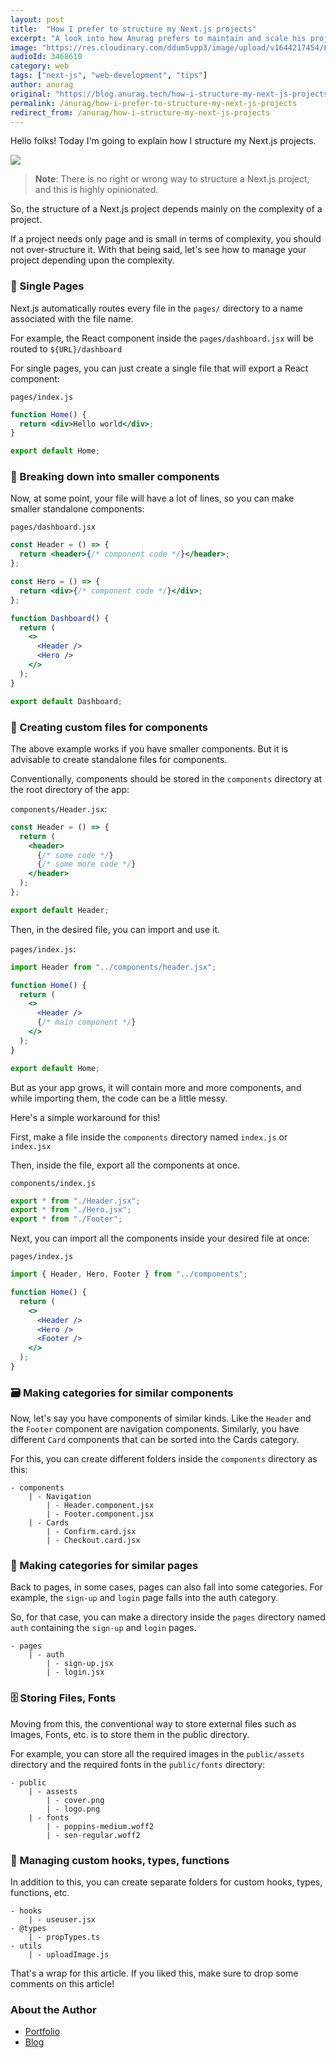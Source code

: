 ```yaml
---
layout: post
title:  "How I prefer to structure my Next.js projects"
excerpt: "A look into how Anurag prefers to maintain and scale his projects built with Next.js + some tips!"
image: "https://res.cloudinary.com/ddum5vpp3/image/upload/v1644217454/Frame_2_rbhlxk.png"
audioId: 3468610
category: web
tags: ["next-js", "web-development", "tips"]
author: anurag
original: "https://blog.anurag.tech/how-i-structure-my-next-js-projects"
permalink: /anurag/how-i-prefer-to-structure-my-next-js-projects
redirect_from: /anurag/how-i-structure-my-next-js-projects
---
```


Hello folks! Today I'm going to explain how I structure my Next.js projects.

![](https://c.tenor.com/-z2KfO5zAckAAAAC/hello-there-baby-yoda.gif)

> **Note**: There is no right or wrong way to structure a Next.js project, and this is highly opinionated.

So, the structure of a Next.js project depends mainly on the complexity of a project.

If a project needs only page and is small in terms of complexity, you should not over-structure it. With that being said, let's see how to manage your project depending upon the complexity.

### 📃 Single Pages

Next.js automatically routes every file in the `pages/` directory to a name associated with the file name.

For example, the React component inside the `pages/dashboard.jsx` will be routed to `${URL}/dashboard`

For single pages, you can just create a single file that will export a React component:

`pages/index.js`

```jsx
function Home() {
  return <div>Hello world</div>;
}

export default Home;
``` 

### 🧩 Breaking down into smaller components

Now, at some point, your file will have a lot of lines, so you can make smaller standalone components:

`pages/dashboard.jsx`

```jsx
const Header = () => {
  return <header>{/* component code */}</header>;
};

const Hero = () => {
  return <div>{/* component code */}</div>;
};

function Dashboard() {
  return (
    <>
      <Header />
      <Hero />
    </>
  );
}

export default Dashboard;
``` 

### 📁 Creating custom files for components

The above example works if you have smaller components. But it is advisable to create standalone files for components.

Conventionally, components should be stored in the `components` directory at the root directory of the app:

`components/Header.jsx`:

```jsx
const Header = () => {
  return (
    <header>
      {/* some code */}
      {/* some more code */}
    </header>
  );
};

export default Header;
``` 

Then, in the desired file, you can import and use it.

`pages/index.js`:

```jsx
import Header from "../components/header.jsx";

function Home() {
  return (
    <>
      <Header />
      {/* main component */}
    </>
  );
}

export default Home;
``` 

But as your app grows, it will contain more and more components, and while importing them, the code can be a little messy.

Here's a simple workaround for this!

First, make a file inside the `components` directory named `index.js` or `index.jsx`

Then, inside the file, export all the components at once.

`components/index.js`

```jsx
export * from "./Header.jsx";
export * from "./Hero.jsx";
export * from "./Footer";
``` 

Next, you can import all the components inside your desired file at once:

`pages/index.js`

```jsx
import { Header, Hero, Footer } from "../components";

function Home() {
  return (
    <>
      <Header />
      <Hero />
      <Footer />
    </>
  );
}
``` 

### 🗃 Making categories for similar components

Now, let's say you have components of similar kinds. Like the `Header` and the `Footer` component are navigation components. Similarly, you have different `Card` components that can be sorted into the Cards category.

For this, you can create different folders inside the `components` directory as this:

```
- components
    | - Navigation
        | - Header.component.jsx
        | - Footer.component.jsx
    | - Cards
        | - Confirm.card.jsx
        | - Checkout.card.jsx
``` 

### 📖 Making categories for similar pages

Back to pages, in some cases, pages can also fall into some categories. For example, the `sign-up` and `login` page falls into the auth category.

So, for that case, you can make a directory inside the `pages` directory named `auth` containing the `sign-up` and `login` pages.

```
- pages
    | - auth
        | - sign-up.jsx
        | - login.jsx
``` 

### 🗄 Storing Files, Fonts

Moving from this, the conventional way to store external files such as Images, Fonts, etc. is to store them in the public directory.

For example, you can store all the required images in the `public/assets` directory and the required fonts in the `public/fonts` directory:

```
- public
    | - assests
        | - cover.png
        | - logo.png
    | - fonts
        | - poppins-medium.woff2
        | - sen-regular.woff2
``` 

### 🔮 Managing custom hooks, types, functions

In addition to this, you can create separate folders for custom hooks, types, functions, etc.

```
- hooks
    | - useuser.jsx
- @types
    | - propTypes.ts
- utils
    | - uploadImage.js
``` 

That's a wrap for this article. If you liked this, make sure to drop some comments on this article!

### About the Author

- [Portfolio](https://anurag.tech)
- [Blog](https://blog.anurag.tech)